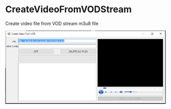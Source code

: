 # CreateVideoFromVODStream
Create video file from VOD stream m3u8 file

![Get your video from VOD stream](https://raw.githubusercontent.com/mertaydin/CreateVideoFromVODStream/master/___createMp4FromVod.PNG)

